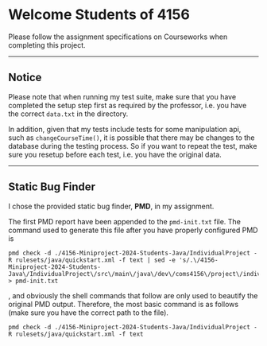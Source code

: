 # Welcome Students of 4156

Please follow the assignment specifications on Courseworks when completing this project.

---

## Notice

Please note that when running my test suite, make sure that you have completed
the setup step first as required by the professor, i.e. you have the correct
`data.txt` in the directory.

In addition, given that my tests include tests for some manipulation api,
such as `changeCourseTime()`, it is possible that there may be changes to the
database during the testing process. So if you want to repeat the test,
make sure you resetup before each test, i.e. you have the original data.

---

## Static Bug Finder

I chose the provided static bug finder, **PMD**, in my assignment.

The first PMD report have been appended to the `pmd-init.txt` file.
The command used to generate this file after you have properly configured PMD is

```
pmd check -d ./4156-Miniproject-2024-Students-Java/IndividualProject -R rulesets/java/quickstart.xml -f text | sed -e 's/.\/4156-Miniproject-2024-Students-Java\/IndividualProject\/src\/main\/java\/dev\/coms4156\/project\/individualproject/.../g' > pmd-init.txt
```

, and obviously the shell commands that follow are only used to beautify the
original PMD output. Therefore, the most basic command is as follows
(make sure you have the correct path to the file).

```
pmd check -d ./4156-Miniproject-2024-Students-Java/IndividualProject -R rulesets/java/quickstart.xml -f text
```
